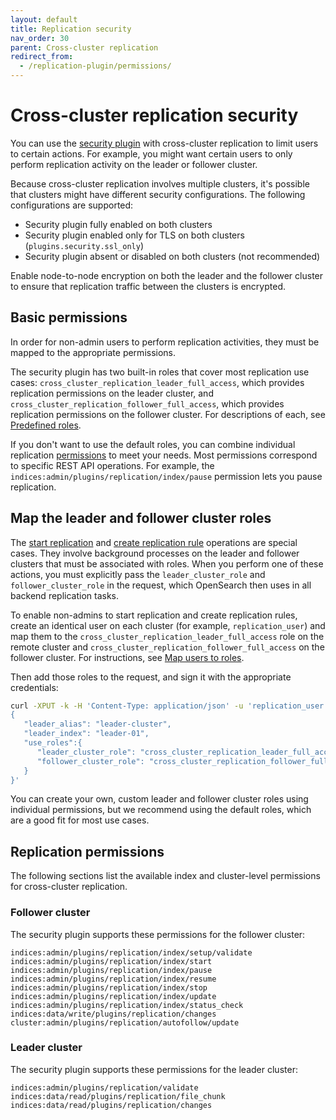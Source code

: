```yaml
---
layout: default
title: Replication security
nav_order: 30
parent: Cross-cluster replication
redirect_from:
  - /replication-plugin/permissions/
---
```


# Cross-cluster replication security

You can use the [security plugin]({{site.url}}{{site.baseurl}}/security/index/) with cross-cluster replication to limit users to certain actions. For example, you might want certain users to only perform replication activity on the leader or follower cluster.

Because cross-cluster replication involves multiple clusters, it's possible that clusters might have different security configurations. The following configurations are supported:

- Security plugin fully enabled on both clusters
- Security plugin enabled only for TLS on both clusters (`plugins.security.ssl_only`)
- Security plugin absent or disabled on both clusters (not recommended)

Enable node-to-node encryption on both the leader and the follower cluster to ensure that replication traffic between the clusters is encrypted.

## Basic permissions

In order for non-admin users to perform replication activities, they must be mapped to the appropriate permissions.  

The security plugin has two built-in roles that cover most replication use cases: `cross_cluster_replication_leader_full_access`, which provides replication permissions on the leader cluster, and `cross_cluster_replication_follower_full_access`, which provides replication permissions on the follower cluster. For descriptions of each, see [Predefined roles]({{site.url}}{{site.baseurl}}/security/access-control/users-roles#predefined-roles).

If you don't want to use the default roles, you can combine individual replication [permissions]({{site.url}}{{site.baseurl}}/replication-plugin/permissions/#replication-permissions) to meet your needs. Most permissions correspond to specific REST API operations. For example, the `indices:admin/plugins/replication/index/pause` permission lets you pause replication.

## Map the leader and follower cluster roles

The [start replication]({{site.url}}{{site.baseurl}}/replication-plugin/api/#start-replication) and [create replication rule]({{site.url}}{{site.baseurl}}/replication-plugin/api/#create-replication-rule) operations are special cases. They involve background processes on the leader and follower clusters that must be associated with roles. When you perform one of these actions, you must explicitly pass the `leader_cluster_role` and
`follower_cluster_role` in the request, which OpenSearch then uses in all backend replication tasks.

To enable non-admins to start replication and create replication rules, create an identical user on each cluster (for example, `replication_user`) and map them to the `cross_cluster_replication_leader_full_access` role on the remote cluster and `cross_cluster_replication_follower_full_access` on the follower cluster. For instructions, see [Map users to roles]({{site.url}}{{site.baseurl}}/security/access-control/users-roles/#map-users-to-roles).

Then add those roles to the request, and sign it with the appropriate credentials:

```bash
curl -XPUT -k -H 'Content-Type: application/json' -u 'replication_user:password' 'https://localhost:9200/_plugins/_replication/follower-01/_start?pretty' -d '
{
   "leader_alias": "leader-cluster",
   "leader_index": "leader-01",
   "use_roles":{
      "leader_cluster_role": "cross_cluster_replication_leader_full_access",
      "follower_cluster_role": "cross_cluster_replication_follower_full_access"
   }
}'
```

You can create your own, custom leader and follower cluster roles using individual permissions, but we recommend using the default roles, which are a good fit for most use cases.

## Replication permissions

The following sections list the available index and cluster-level permissions for cross-cluster replication.

### Follower cluster

The security plugin supports these permissions for the follower cluster:

```
indices:admin/plugins/replication/index/setup/validate
indices:admin/plugins/replication/index/start
indices:admin/plugins/replication/index/pause
indices:admin/plugins/replication/index/resume
indices:admin/plugins/replication/index/stop
indices:admin/plugins/replication/index/update
indices:admin/plugins/replication/index/status_check
indices:data/write/plugins/replication/changes
cluster:admin/plugins/replication/autofollow/update
```

### Leader cluster

The security plugin supports these permissions for the leader cluster:

```
indices:admin/plugins/replication/validate
indices:data/read/plugins/replication/file_chunk
indices:data/read/plugins/replication/changes
```
